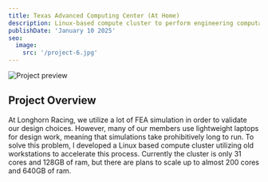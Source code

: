 ```yaml
---
title: Texas Advanced Computing Center (At Home)
description: Linux-based compute cluster to perform engineering computations
publishDate: 'January 10 2025'
seo:
  image:
    src: '/project-6.jpg'
---
```


![Project preview](/project-6.jpg)

## Project Overview
At Longhorn Racing, we utilize a lot of FEA simulation in order to validate our design choices. However, many of our members use lightweight laptops for design work, meaning that simulations take prohibitively long to run.
To solve this problem, I developed a Linux based compute cluster utilizing old workstations to accelerate this process. Currently the cluster is only 31 cores and 128GB of ram, but there are plans to scale up to almost 200 cores and 640GB of ram.